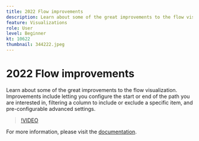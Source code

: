 ```yaml
---
title: 2022 Flow improvements
description: Learn about some of the great improvements to the flow visualization. Improvements include letting you configure the start or end of the path you are interested in, filtering a column to include or exclude a specific item, and pre-configurable advanced settings.
feature: Visualizations
role: User
level: Beginner
kt: 10622
thumbnail: 344222.jpeg
---
```


# 2022 Flow improvements

Learn about some of the great improvements to the flow visualization. Improvements include letting you configure the start or end of the path you are interested in, filtering a column to include or exclude a specific item, and pre-configurable advanced settings.

>[!VIDEO](https://video.tv.adobe.com/v/344222/?quality=12&learn=on)

For more information, please visit the [documentation](https://experienceleague.adobe.com/docs/analytics/analyze/analysis-workspace/visualizations/flow/create-flow.html).
